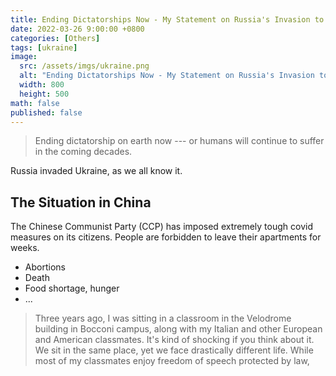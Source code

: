 ```yaml
---
title: Ending Dictatorships Now - My Statement on Russia's Invasion to Ukraine
date: 2022-03-26 9:00:00 +0800
categories: [Others]
tags: [ukraine]
image:
  src: /assets/imgs/ukraine.png
  alt: "Ending Dictatorships Now - My Statement on Russia's Invasion to Ukraine"
  width: 800
  height: 500
math: false
published: false
---
```


> Ending dictatorship on earth now --- or humans will continue to suffer in the coming decades.


Russia invaded Ukraine, as we all know it.


## The Situation in China

The Chinese Communist Party (CCP) has imposed extremely tough covid measures on its citizens. People are forbidden to leave their apartments for weeks. 

- Abortions
- Death
- Food shortage, hunger
- ...


> Three years ago, I was sitting in a classroom in the Velodrome building in Bocconi campus, along with my Italian and other European and American classmates. It's kind of shocking if you think about it. We sit in the same place, yet we face drastically different life. While most of my classmates enjoy freedom of speech protected by law, 


